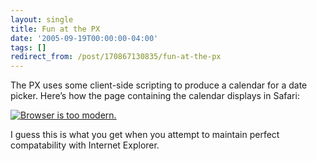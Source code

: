 ```yaml
---
layout: single
title: Fun at the PX
date: '2005-09-19T00:00:00-04:00'
tags: []
redirect_from: /post/170867130835/fun-at-the-px
---
```

The PX uses some client-side scripting to produce a calendar for a date picker. Here&rsquo;s how the page containing the calendar displays in Safari:

[![Browser is too modern.](http://homepage.mac.com/rhwood/Pictures/px-grab.png)](http://homepage.mac.com/rhwood/Pictures/px-grab.png)

I guess this is what you get when you attempt to maintain perfect compatability with Internet Explorer.
